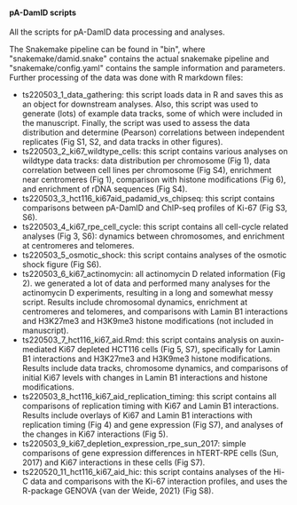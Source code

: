 #### pA-DamID scripts

All the scripts for pA-DamID data processing and analyses.

The Snakemake pipeline can be found in "bin", where "snakemake/damid.snake" contains the actual snakemake pipeline and "snakemake/config.yaml" contains the sample information and parameters. Further processing of the data was done with R markdown files:

  * ts220503_1_data_gathering: this script loads data in R and saves this as an object for downstream analyses. Also, this script was used to generate (lots) of example data tracks, some of which were included in the manuscript. Finally, the script was used to assess the data distribution and determine (Pearson) correlations between independent replicates (Fig S1, S2, and data tracks in other figures).
  * ts220503_2_ki67_wildtype_cells: this script contains various analyses on wildtype data tracks: data distribution per chromosome (Fig 1), data correlation between cell lines per chromosome (Fig S4), enrichment near centromeres (Fig 1), comparison with histone modifications (Fig 6), and enrichment of rDNA sequences (Fig S4).
  * ts220503_3_hct116_ki67aid_padamid_vs_chipseq: this script contains comparisons between pA-DamID and ChIP-seq profiles of Ki-67 (Fig S3, S6).
  * ts220503_4_ki67_rpe_cell_cycle: this script contains all cell-cycle related analyses (Fig 3, S6): dynamics between chromosomes, and enrichment at centromeres and telomeres.
  * ts220503_5_osmotic_shock: this script contains analyses of the osmotic shock figure (Fig S6).
  * ts220503_6_ki67_actinomycin: all actinomycin D related information (Fig 2). we generated a lot of data and performed many analyses for the actinomycin D experiments, resulting in a long and somewhat messy script. Results include chromosomal dynamics, enrichment at centromeres and telomeres, and comparisons with Lamin B1 interactions and H3K27me3 and H3K9me3 histone modifications (not included in manuscript). 
  * ts220503_7_hct116_ki67_aid.Rmd: this script contains analysis on auxin-mediated Ki67 depleted HCT116 cells (Fig 5, S7), specifically for Lamin B1 interactions and H3K27me3 and H3K9me3 histone modifications. Results include data tracks, chromosome dynamics, and comparisons of initial Ki67 levels with changes in Lamin B1 interactions and histone modifications.
  * ts220503_8_hct116_ki67_aid_replication_timing: this script contains all comparisons of replication timing with Ki67 and Lamin B1 interactions. Results include overlays of Ki67 and Lamin B1 interactions with replication timing (Fig 4) and gene expression (Fig S7), and analyses of the changes in Ki67 interactions (Fig 5). 
  * ts220503_9_ki67_depletion_expression_rpe_sun_2017: simple comparisons of gene expression differences in hTERT-RPE cells (Sun, 2017) and Ki67 interactions in these cells (Fig S7). 
  * ts220520_11_hct116_ki67_aid_hic: this script contains analyses of the Hi-C data and comparisons with the Ki-67 interaction profiles, and uses the R-package GENOVA {van der Weide, 2021} (Fig S8).